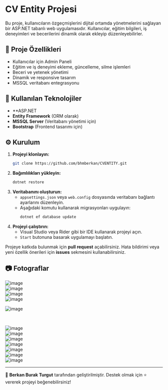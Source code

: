 # CV Entity Projesi

Bu proje, kullanıcıların özgeçmişlerini dijital ortamda yönetmelerini sağlayan bir ASP.NET  tabanlı web uygulamasıdır. Kullanıcılar, eğitim bilgileri, iş deneyimleri ve becerilerini dinamik olarak ekleyip düzenleyebilirler.

## 📌 Proje Özellikleri

- Kullanıcılar için Admin Paneli
- Eğitim ve iş deneyimi ekleme, güncelleme, silme işlemleri
- Beceri ve yetenek yönetimi
- Dinamik ve responsive tasarım
- MSSQL veritabanı entegrasyonu

## 🚀 Kullanılan Teknolojiler

- **ASP.NET 
- **Entity Framework** (ORM olarak)
- **MSSQL Server** (Veritabanı yönetimi için)
- **Bootstrap** (Frontend tasarımı için)


## ⚙️ Kurulum

1. **Projeyi klonlayın:**
   ```sh
   git clone https://github.com/bhmberkan/CVENTITY.git
   ```
2. **Bağımlılıkları yükleyin:**
   ```sh
   dotnet restore
   ```
3. **Veritabanını oluşturun:**
   - `appsettings.json` veya `web.config` dosyasında veritabanı bağlantı ayarlarını düzenleyin.
   - Aşağıdaki komutu kullanarak migrasyonları uygulayın:
     ```sh
     dotnet ef database update
     ```
4. **Projeyi çalıştırın:**
   - Visual Studio veya Rider gibi bir IDE kullanarak projeyi açın.
   - `Start` butonuna basarak uygulamayı başlatın.



Projeye katkıda bulunmak için **pull request** açabilirsiniz. Hata bildirimi veya yeni özellik önerileri için **issues** sekmesini kullanabilirsiniz.

## 📷 Fotograflar

![image](https://github.com/user-attachments/assets/be780921-f05c-4dc8-8451-6050179d905c)
<br>
![image](https://github.com/user-attachments/assets/32075452-f6fb-4a95-b9d7-2080c5664b02)
<br>
![image](https://github.com/user-attachments/assets/2359ac79-6a7d-41a9-a293-75ab7ce418e7)
<br>
![image](https://github.com/user-attachments/assets/e5337ea8-1aa3-49f9-98ff-9017576a07aa)
<br>

![image](https://github.com/user-attachments/assets/aacd5163-362b-443c-a288-7c79d15af595)

<br>

![image](https://github.com/user-attachments/assets/b545c27f-f2a0-42ae-ac4c-76cfe034eefe)
<br>
![image](https://github.com/user-attachments/assets/705ba602-5560-4bd6-94e4-ea1f2cd82a13)
<br>
![image](https://github.com/user-attachments/assets/6d223fb1-7d4e-4b4d-9104-6329cb6e5c59)
<br>
![image](https://github.com/user-attachments/assets/4fdd80f1-480a-4904-87b3-723890514c4d)
<br>
![image](https://github.com/user-attachments/assets/6664a79d-1f98-4567-b188-ba6971e711ce)
<br>
![image](https://github.com/user-attachments/assets/6a93baf6-8d12-4437-9bd4-ca06e2aa801c)
<br>
![image](https://github.com/user-attachments/assets/7e479718-838b-423b-933e-dad3fb7aeffd)
<br>

---

📌 **Berkan Burak Turgut** tarafından geliştirilmiştir. Destek olmak için ⭐ vererek projeyi beğenebilirsiniz!

